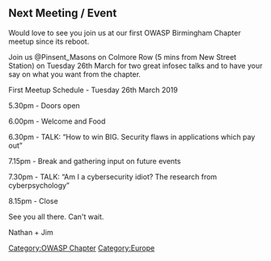 ## Next Meeting / Event

Would love to see you join us at our first OWASP Birmingham Chapter
meetup since its reboot.

Join us @Pinsent_Masons on Colmore Row (5 mins from New Street Station)
on Tuesday 26th March for two great infosec talks and to have your say
on what you want from the chapter.

First Meetup Schedule - Tuesday 26th March 2019

5.30pm - Doors open

6.00pm - Welcome and Food

6.30pm - TALK: “How to win BIG. Security flaws in applications which pay
out”

7.15pm - Break and gathering input on future events

7.30pm - TALK: “Am I a cybersecurity idiot? The research from
cyberpsychology”

8.15pm - Close

See you all there. Can't wait.

Nathan + Jim

[Category:OWASP Chapter](Category:OWASP_Chapter "wikilink")
[Category:Europe](Category:Europe "wikilink")